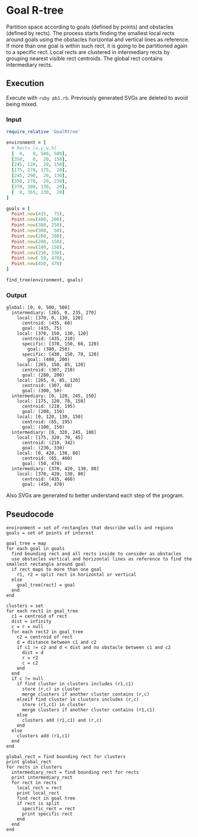 # Goal R-tree
Partition space according to goals (defined by points) and obstacles (defined by rects).
The process starts finding the smallest local rects around goals using the obstacles horizontal and vertical lines as reference.
If more than one goal is within such rect, it is going to be partitioned again to a specific rect.
Local rects are clustered in intermediary rects by grouping nearest visible rect centroids.
The global rect contains intermediary rects.

## Execution
Execute with ``ruby pb1.rb``.
Previously generated SVGs are deleted to avoid being mixed.

### Input
```ruby
require_relative 'GoalRtree'

environment = [
  # Rects [x,y,w,h]
  [  0,   0, 500, 500],
  [350,   0,  20, 150],
  [245, 120,  20, 150],
  [175, 270, 175,  20],
  [245, 290,  20, 130],
  [350, 270,  20, 230],
  [370, 300, 130,  20],
  [  0, 365, 130,  20]
]

goals = [
  Point.new(435,  75),
  Point.new(480, 200),
  Point.new(380, 250),
  Point.new(300,  50),
  Point.new(280, 200),
  Point.new(200, 150),
  Point.new(100, 150),
  Point.new(230, 330),
  Point.new( 50, 470),
  Point.new(450, 470)
]

find_tree(environment, goals)
```

### Output
```
global: [0, 0, 500, 500]
  intermediary: [265, 0, 235, 270]
    local: [370, 0, 130, 120]
      centroid: (435, 60)
      goal: (435, 75)
    local: [370, 150, 130, 120]
      centroid: (435, 210)
      specific: [370, 150, 60, 120]
        goal: (380, 250)
      specific: [430, 150, 70, 120]
        goal: (480, 200)
    local: [265, 150, 85, 120]
      centroid: (307, 210)
      goal: (280, 200)
    local: [265, 0, 85, 120]
      centroid: (307, 60)
      goal: (300, 50)
  intermediary: [0, 120, 245, 150]
    local: [175, 120, 70, 150]
      centroid: (210, 195)
      goal: (200, 150)
    local: [0, 120, 130, 150]
      centroid: (65, 195)
      goal: (100, 150)
  intermediary: [0, 320, 245, 180]
    local: [175, 320, 70, 45]
      centroid: (210, 342)
      goal: (230, 330)
    local: [0, 420, 130, 80]
      centroid: (65, 460)
      goal: (50, 470)
  intermediary: [370, 420, 130, 80]
    local: [370, 420, 130, 80]
      centroid: (435, 460)
      goal: (450, 470)
```
Also SVGs are generated to better understand each step of the program.


## Pseudocode
```
environment = set of rectangles that describe walls and regions
goals = set of points of interest

goal_tree = map
for each goal in goals
  find bounding rect and all rects inside to consider as obstacles
  use obstacles vertical and horizontal lines as reference to find the smallest rectangle around goal
  if rect maps to more than one goal
    r1, r2 = split rect in horizontal or vertical
  else
    goal_tree[rect] = goal
  end
end

clusters = set
for each rect1 in goal_tree
  c1 = centroid of rect
  dist = infinity
  c = r = null
  for each rect2 in goal_tree
    c2 = centroid of rect
    d = distance between c1 and c2
    if c1 != c2 and d < dist and no obstacle between c1 and c2
      dist = d
      r = r2
      c = c2
    end
  end
  if c != null
    if find cluster in clusters includes (r1,c1)
      store (r,c) in cluster
      merge clusters if another cluster contains (r,c)
    elseif find cluster in clusters includes (r,c)
      store (r1,c1) in cluster
      merge clusters if another cluster contains (r1,c1)
    else
      clusters add (r1,c1) and (r,c)
    end
  else
    clusters add (r1,c1)
  end
end

global_rect = find bounding rect for clusters
print global_rect
for rects in clusters
  intermediary_rect = find bounding rect for rects
  print intermediary_rect
  for rect in rects
    local_rect = rect
    print local_rect
    find rect in goal tree
    if rect is split
      specific_rect = rect
      print specific rect
    end
  end
end
```